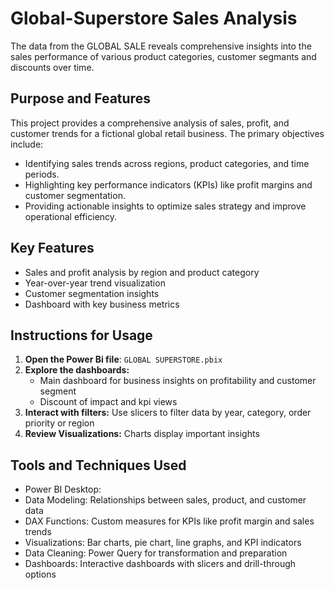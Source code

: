 # Global-Superstore Sales Analysis
The data from the GLOBAL SALE reveals comprehensive insights into the sales performance of various product categories, customer segmants and discounts over time.

## Purpose and Features  
This project provides a comprehensive analysis of sales, profit, and customer trends for a fictional global retail business. The primary objectives include:  
- Identifying sales trends across regions, product categories, and time periods.  
- Highlighting key performance indicators (KPIs) like profit margins and customer segmentation.  
- Providing actionable insights to optimize sales strategy and improve operational efficiency.  

## Key Features  
- Sales and profit analysis by region and product category  
- Year-over-year trend visualization  
- Customer segmentation insights  
- Dashboard with key business metrics  

## Instructions for Usage  
1. **Open the Power Bi file**: `GLOBAL SUPERSTORE.pbix`  
2. **Explore the dashboards:**  
   - Main dashboard for business insights on profitability and customer segment 
   - Discount of impact and kpi views
3. **Interact with filters:** Use slicers to filter data by year, category, order priority or region  
4. **Review Visualizations:** Charts display important insights  

## Tools and Techniques Used
- Power BI Desktop:
- Data Modeling: Relationships between sales, product, and customer data
- DAX Functions: Custom measures for KPIs like profit margin and sales trends
- Visualizations: Bar charts, pie chart, line graphs, and KPI indicators
- Data Cleaning: Power Query for transformation and preparation
- Dashboards: Interactive dashboards with slicers and drill-through options 
